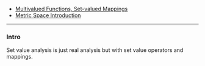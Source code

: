 
- [Multivalued Functions, Set-valued Mappings](Multivalued%20Functions,%20Set-valued%20Mappings.md)
- [Metric Space Introduction](../../MATH%20601%20Functional%20Analysis,%20Measure%20Theory/Functional%20Spaces/Metric%20Space%20Introduction.md)

---
### **Intro**

Set value analysis is just real analysis but with set value operators and mappings. 



